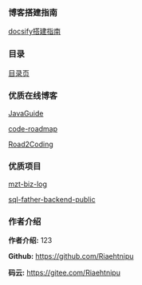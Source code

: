 


### 博客搭建指南
[docsify搭建指南](docs/环境搭建/使用docsify搭建博客)

### 目录
[目录页](_sidebar.md)

### 优质在线博客
[JavaGuide](https://javaguide.cn/)

[code-roadmap](https://luxian.yupi.icu/#/)

[Road2Coding](https://www.r2coding.com/#/)

### 优质项目
[mzt-biz-log](https://github.com/mouzt/mzt-biz-log)

[sql-father-backend-public](https://github.com/liyupi/sql-father-backend-public)

### 作者介绍
**作者介绍:** 123

**Github:** https://github.com/Riaehtnipu

**码云:** https://gitee.com/Riaehtnipu


